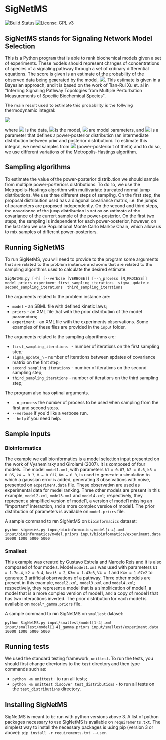 # SigNetMS
[![Build Status](https://travis-ci.org/gustavoem/SigNetMS.svg?branch=master)](https://travis-ci.org/gustavoem/SigNetMS) 
[![License: GPL v3](https://img.shields.io/badge/License-GPL%20v3-blue.svg)](https://www.gnu.org/licenses/gpl-3.0)


## SigNetMS stands for Signaling Network Model Selection
This is a Python program that is able to rank biochemical models given a set of experiments. These models should represent changes of concentrations of species of a signaling pathway through a set of ordinary differential equations.
The score is given is an estimate of the probability of the observed data being generated by the model, <img src="https://latex.codecogs.com/gif.latex?p(Data|Model)" />. This estimate is given in a Bayesian approach, and it is based on the work of Tian-Rui Xu et. al in "Inferring Signaling Pathway Topologies from Multiple Perturbation Measurements of Specific Biochemical Species". 

The main result used to estimate this probability is the follwing thermodynamic integral: 

<img src="https://latex.codecogs.com/gif.latex?\log p(D|M)=\int_{0}^{1}E_{\theta|D,t}\[p(D|M,\theta)\]dt"/>

where <img src="https://latex.codecogs.com/gif.latex?D"/> is the data, <img src="https://latex.codecogs.com/gif.latex?M"/> is the model, <img src="https://latex.codecogs.com/gif.latex?\theta"/> are model parameters, and <img src="https://latex.codecogs.com/gif.latex?t"/> is a parameter that defines a power-posterior distribution (an intermediate distribution between prior and posterior distribution). To estimate this integral, we need samples from <img src="https://latex.codecogs.com/gif.latex?\theta|D,t"/> (power-posterior t of theta) and to do so, we use different variations of the Metropolis-Hastings algorithm.


## Sampling algorithms
To estimate the value of the power-posterior distribution we should sample from multiple power-posteriors distributions. To do so, we use the Metropolis-Hastings algorithm with multivariate truncated normal jump distributions. We use three different steps of sampling. On the first step, the proposal distribution used has a diagonal covariance matrix, i.e. the jumps of parameters are proposed independently. On the second and third steps, the covariance of the jump distribution is set as an estimate of the covariance of the current sample of the power-posterior. On the first two steps, the sampling is independent for each power-posterior, however, on the last step we
use Populational Monte Carlo Markov Chain, which allow us to mix samples of different power-posteriors.


## Running SigNetMS
To run SigNetMS, you will need to provide to the program some arguments that are related to the problem instance and some that are related to the sampling algorithms used to calculate the desired estimate. 

`SigNetMS.py [-h] [--verbose [VERBOSE]] [--n_process [N_PROCESS]] 
             model priors experiment first_sampling_iterations 
             sigma_update_n second_sampling_iterations 
             third_sampling_iterations`

The arguments related to the problem instance are:
* `model` - an SBML file with defined kinetic laws;
* `priors` - an XML file that with the prior distribution of the model parameters;
* `experiment` - an XML file with the experiments observations.
Some examples of these files are provided in the `input` folder.

The arguments related to the sampling algorithms are:
* `first_sampling_iterations ` - number of iterations on the first sampling step;
* `sigma_update_n` - number of iterations between updates of covariance matrix on the first step;
* `second_sampling_iterations` - number of iterations on the second sampling step;
* `third_sampling_iterations` - number of iterations on the third sampling step;

The program also has optinal arguments.
* `--n_process` the number of process to be used when sampling from the first and second steps.
* `--verbose` if you'd like a verbose run.
* `--help` if you need help.

## Sample inputs
### Bioinformatics
The example we call bioinformatics is a model selection input presented on the work of Vyshemirsky and Girolami (2007). It is composed of four models. The model `model1.xml`, with parameters `k1 = 0.07`, `k2 = 0.6`, `k3 = 0.05`, `k4 = 0.3`, `V = 0.017`, `Km = 0.3`, is used to generate a simulation to which a gaussian error is added, generating 3 observations with noise, presented on `experiment.data` file. These observation are used as experimental data for model ranking. Three other models are present in this example, `model2.xml`, `model3.xml` and `model4.xml`; respectively, they represent a simplified version of model1, a version of model1 missing an "important" interaction, and a more complex version of model1. The prior distribution of parameters is available on `model.priors` file.

A sample command to run SigNetMS on `bioinformatics` dataset:

`python SigNetMS.py input/bioinformatics/model[1-4].xml input/bioinformatics/model.priors input/bioinformatics/experiment.data 10000 1000 5000 5000`

### Smallest
This example was created by Gustavo Estrela and Marcelo Reis and it is also composed of four models. Model `model1.xml` was used with parameters `k1 = 1.7e−4`, `k2 = 0.4`, `kcat3 = 2`, `K3m = 1.43e3`,
`V4 = 1` and `K4m = 1.07e2` to generate 3 artificial observations of a pathway. Three other models are present in this example, `model2.xml`, `model3.xml` and `model4.xml`; respectively, they represent a model that is a simplification of model1, a model that is a more complex version of model1, and a copy of model1 that has two interactions inverted. The prior distribution for each model is available on `model*_gamma.priors` file.

A sample command to run SigNetMS on `smallest` dataset:

`python SigNetMS.py input/smallest/model[1-4].xml input/smallest/model[1-4]_gamma.priors input/smallest/experiment.data 10000 1000 5000 5000`


## Running tests
We used the standard testing framework, `unittest`. To run the tests, you should first change directories to the `test` directory and then type commands such as: 
* `python -m unittest` - to run all tests;
* `python -m unittest discover test_distributions` - to run all tests on the `test_distributions` directory.


## Installing SigNetMS
SigNetMS is meant to be run with python versions above 3. A list of python packages necessary to use SigNetMS is available on `requirements.txt`. The simplest way to install the necessary packages is using pip (version 3 or above):
`pip install -r requirements.txt --user`.
